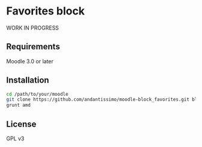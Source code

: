 # Favorites block

WORK IN PROGRESS

## Requirements

Moodle 3.0 or later

## Installation

```bash
cd /path/to/your/moodle
git clone https://github.com/andantissimo/moodle-block_favorites.git blocks/favorites
grunt amd
```

## License

GPL v3
